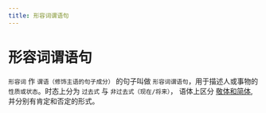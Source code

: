 ```yaml
---
title: 形容词谓语句
---
```


# 形容词谓语句

`形容词` 作 `谓语（修饰主语的句子成分）` 的句子叫做 `形容词谓语句`，用于描述人或事物的 `性质或状态`。时态上分为 `过去式` 与 `非过去式（现在/将来）`， 语体上区分 <u>[敬体和简体](./1-4-2.md)</u>, 并分别有肯定和否定的形式。
